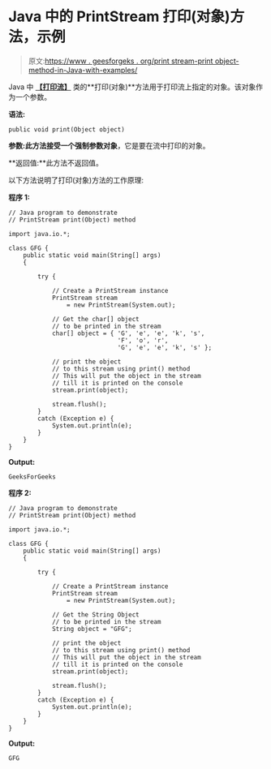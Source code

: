 # Java 中的 PrintStream 打印(对象)方法，示例

> 原文:[https://www . geesforgeks . org/print stream-print object-method-in-Java-with-examples/](https://www.geeksforgeeks.org/printstream-printobject-method-in-java-with-examples/)

Java 中 **[【打印流】](https://www.geeksforgeeks.org/java-io-printstream-class-java-set-1/)** 类的**打印(对象)**方法用于打印流上指定的对象。该对象作为一个参数。

**语法:**

```
public void print(Object object)
```

**参数:**此方法接受一个强制参数**对象**，它是要在流中打印的对象。

**返回值:**此方法不返回值。

以下方法说明了打印(对象)方法的工作原理:

**程序 1:**

```
// Java program to demonstrate
// PrintStream print(Object) method

import java.io.*;

class GFG {
    public static void main(String[] args)
    {

        try {

            // Create a PrintStream instance
            PrintStream stream
                = new PrintStream(System.out);

            // Get the char[] object
            // to be printed in the stream
            char[] object = { 'G', 'e', 'e', 'k', 's',
                              'F', 'o', 'r',
                              'G', 'e', 'e', 'k', 's' };

            // print the object
            // to this stream using print() method
            // This will put the object in the stream
            // till it is printed on the console
            stream.print(object);

            stream.flush();
        }
        catch (Exception e) {
            System.out.println(e);
        }
    }
}
```

**Output:**

```
GeeksForGeeks

```

**程序 2:**

```
// Java program to demonstrate
// PrintStream print(Object) method

import java.io.*;

class GFG {
    public static void main(String[] args)
    {

        try {

            // Create a PrintStream instance
            PrintStream stream
                = new PrintStream(System.out);

            // Get the String Object
            // to be printed in the stream
            String object = "GFG";

            // print the object
            // to this stream using print() method
            // This will put the object in the stream
            // till it is printed on the console
            stream.print(object);

            stream.flush();
        }
        catch (Exception e) {
            System.out.println(e);
        }
    }
}
```

**Output:**

```
GFG

```